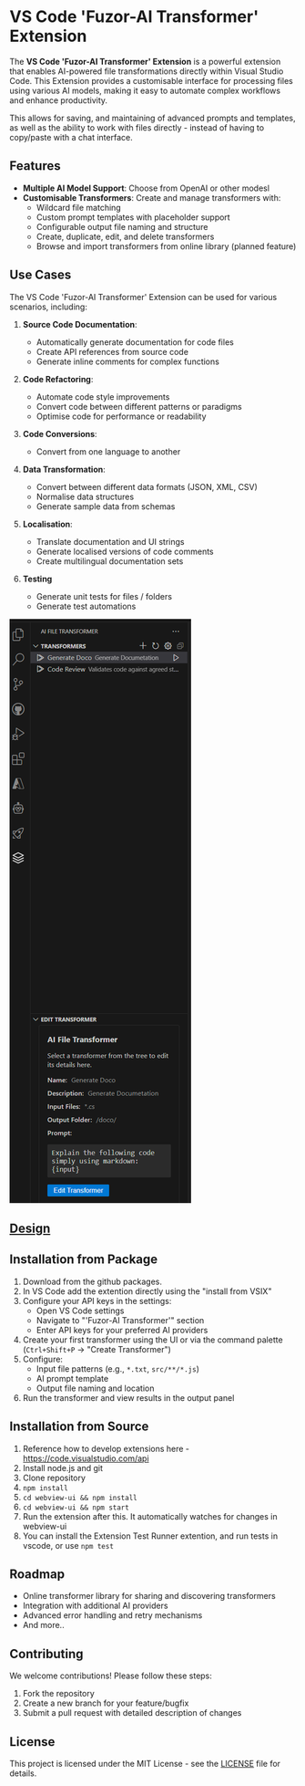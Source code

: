# VS Code 'Fuzor-AI Transformer' Extension

The **VS Code 'Fuzor-AI Transformer' Extension** is a powerful extension that enables AI-powered file transformations directly within Visual Studio Code. This Extension provides a customisable interface for processing files using various AI models, making it easy to automate complex workflows and enhance productivity.

This allows for saving, and maintaining of advanced prompts and templates, as well as the ability to work with files directly - instead of having to copy/paste with a chat interface.

## Features

- **Multiple AI Model Support**: Choose from OpenAI or other modesl
- **Customisable Transformers**: Create and manage transformers with:
    - Wildcard file matching
    - Custom prompt templates with placeholder support
    - Configurable output file naming and structure
    - Create, duplicate, edit, and delete transformers
    - Browse and import transformers from online library (planned feature)

## Use Cases

The VS Code 'Fuzor-AI Transformer' Extension can be used for various scenarios, including:

1. **Source Code Documentation**:

    - Automatically generate documentation for code files
    - Create API references from source code
    - Generate inline comments for complex functions

2. **Code Refactoring**:

    - Automate code style improvements
    - Convert code between different patterns or paradigms
    - Optimise code for performance or readability

3. **Code Conversions**:

    - Convert from one language to another

4. **Data Transformation**:

    - Convert between different data formats (JSON, XML, CSV)
    - Normalise data structures
    - Generate sample data from schemas

5. **Localisation**:

    - Translate documentation and UI strings
    - Generate localised versions of code comments
    - Create multilingual documentation sets

6. **Testing**
    - Generate unit tests for files / folders
    - Generate test automations

![VS Code 'Fuzor-AI Transformer' Extension Interface](screenshot.png)

## [Design](design.md)

## Installation from Package

1. Download from the github packages.
2. In VS Code add the extention directly using the "install from VSIX"
3. Configure your API keys in the settings:
    - Open VS Code settings
    - Navigate to "'Fuzor-AI Transformer'" section
    - Enter API keys for your preferred AI providers
4. Create your first transformer using the UI or via the command palette (`Ctrl+Shift+P` -> "Create Transformer")
5. Configure:
    - Input file patterns (e.g., `*.txt`, `src/**/*.js`)
    - AI prompt template
    - Output file naming and location
6. Run the transformer and view results in the output panel

## Installation from Source

1. Reference how to develop extensions here - https://code.visualstudio.com/api
2. Install node.js and git
3. Clone repository
4. `npm install`
5. `cd webview-ui && npm install`
6. `cd webview-ui && npm start`
7. Run the extension after this. It automatically watches for changes in webview-ui
8. You can install the Extension Test Runner extention, and run tests in vscode, or use `npm test`

## Roadmap

- Online transformer library for sharing and discovering transformers
- Integration with additional AI providers
- Advanced error handling and retry mechanisms
- And more..

## Contributing

We welcome contributions! Please follow these steps:

1. Fork the repository
2. Create a new branch for your feature/bugfix
3. Submit a pull request with detailed description of changes

## License

This project is licensed under the MIT License - see the [LICENSE](LICENSE) file for details.
